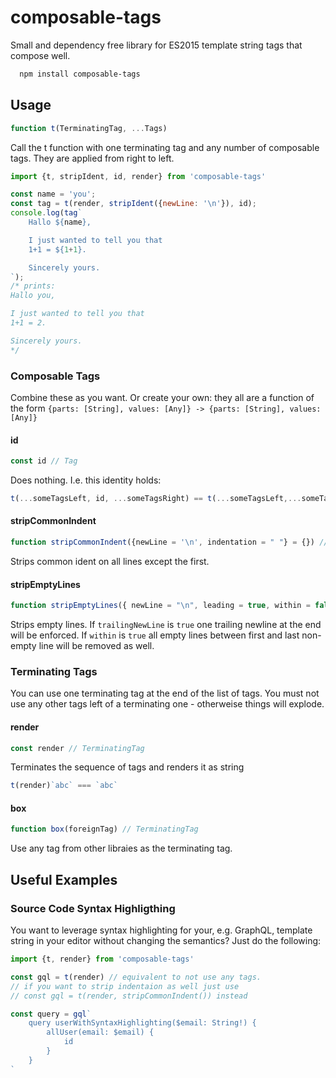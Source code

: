 # composable-tags

Small and dependency free library for ES2015 template string tags that compose well.

```sh
  npm install composable-tags
```

## Usage

```js
function t(TerminatingTag, ...Tags)
```

Call the t function with one terminating tag and any number of composable tags. They are applied from right to left.

```js
import {t, stripIdent, id, render} from 'composable-tags'

const name = 'you';
const tag = t(render, stripIdent({newLine: '\n'}), id);
console.log(tag`
    Hallo ${name},

    I just wanted to tell you that
    1+1 = ${1+1}.

    Sincerely yours.
`);
/* prints:
Hallo you,

I just wanted to tell you that
1+1 = 2.

Sincerely yours.
*/
```

### Composable Tags

Combine these as you want. Or create your own: they all are a function of the form `{parts: [String], values: [Any]} -> {parts: [String], values: [Any]}`

#### id

```js
const id // Tag
```
Does nothing. I.e. this identity holds:

```js
t(...someTagsLeft, id, ...someTagsRight) == t(...someTagsLeft,...someTagsRight)
```

#### stripCommonIndent

```js
function stripCommonIndent({newLine = '\n', indentation = " "} = {}) // Tag
```

Strips common ident on all lines except the first.

#### stripEmptyLines

```js
function stripEmptyLines({ newLine = "\n", leading = true, within = false, trailing = true, trailingNewLine = true} = {}) // Tag
```

Strips empty lines. If `trailingNewLine` is `true` one trailing newline at the end will be enforced. If `within` is `true` all empty lines between first and last non-empty line will be removed as well.

### Terminating Tags

You can use one terminating tag at the end of the list of tags. You must not use any other tags left of a terminating one - otherweise things will explode.

#### render

```js
const render // TerminatingTag
```

Terminates the sequence of tags and renders it as string
```js
t(render)`abc` === `abc`
```
#### box

```js
function box(foreignTag) // TerminatingTag
```

Use any tag from other libraies as the terminating tag.

## Useful Examples

### Source Code Syntax Highligthing

You want to leverage syntax highlighting for your, e.g. GraphQL, template string in your editor without changing the semantics? Just do the following:

```js
import {t, render} from 'composable-tags'

const gql = t(render) // equivalent to not use any tags.
// if you want to strip indentaion as well just use
// const gql = t(render, stripCommonIndent()) instead

const query = gql`
    query userWithSyntaxHighlighting($email: String!) {
        allUser(email: $email) {
            id
        }
    }
`
```
